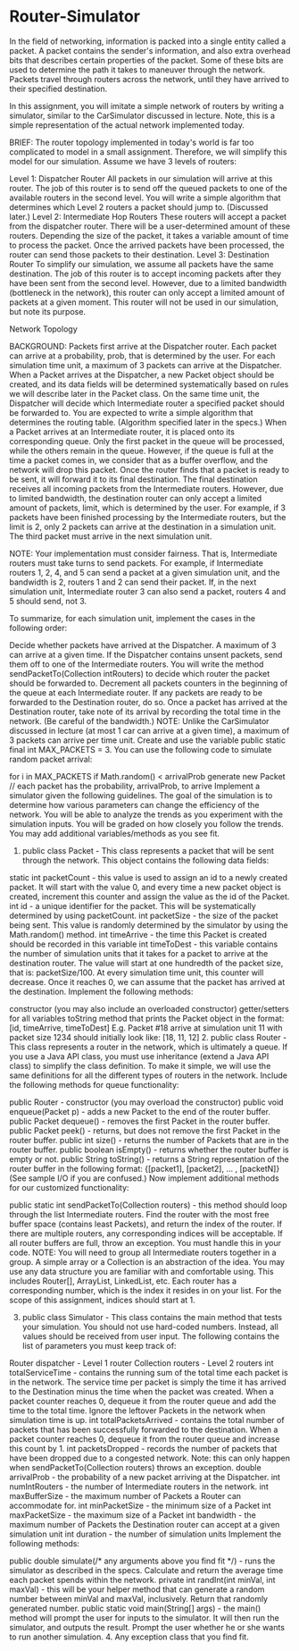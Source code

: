 # Router-Simulator
In the field of networking, information is packed into a single entity called a packet. A packet contains the sender's information, and also extra overhead bits that describes certain properties of the packet. Some of these bits are used to determine the path it takes to maneuver through the network. Packets travel through routers across the network, until they have arrived to their specified destination.

In this assignment, you will imitate a simple network of routers by writing a simulator, similar to the CarSimulator discussed in lecture. Note, this is a simple representation of the actual network implemented today.

BRIEF:
The router topology implemented in today's world is far too complicated to model in a small assignment. Therefore, we will simplify this model for our simulation. Assume we have 3 levels of routers:

Level 1: Dispatcher Router
All packets in our simulation will arrive at this router. The job of this router is to send off the queued packets to one of the available routers in the second level. You will write a simple algorithm that determines which Level 2 routers a packet should jump to. (Discussed later.)
Level 2: Intermediate Hop Routers
These routers will accept a packet from the dispatcher router. There will be a user-determined amount of these routers. Depending the size of the packet, it takes a variable amount of time to process the packet. Once the arrived packets have been processed, the router can send those packets to their destination.
Level 3: Destination Router
To simplify our simulation, we assume all packets have the same destination. The job of this router is to accept incoming packets after they have been sent from the second level. However, due to a limited bandwidth (bottleneck in the network), this router can only accept a limited amount of packets at a given moment. This router will not be used in our simulation, but note its purpose.

Network Topology

BACKGROUND:
Packets first arrive at the Dispatcher router. Each packet can arrive at a probability, prob, that is determined by the user. For each simulation time unit, a maximum of 3 packets can arrive at the Dispatcher. When a Packet arrives at the Dispatcher, a new Packet object should be created, and its data fields will be determined systematically based on rules we will describe later in the Packet class. On the same time unit, the Dispatcher will decide which Intermediate router a specified packet should be forwarded to. You are expected to write a simple algorithm that determines the routing table. (Algorithm specified later in the specs.)
When a Packet arrives at an Intermediate router, it is placed onto its corresponding queue. Only the first packet in the queue will be processed, while the others remain in the queue. However, if the queue is full at the time a packet comes in, we consider that as a buffer overflow, and the network will drop this packet. Once the router finds that a packet is ready to be sent, it will forward it to its final destination.
The final destination receives all incoming packets from the Intermediate routers. However, due to limited bandwidth, the destination router can only accept a limited amount of packets, limit, which is determined by the user. For example, if 3 packets have been finished processing by the Intermediate routers, but the limit is 2, only 2 packets can arrive at the destination in a simulation unit. The third packet must arrive in the next simulation unit.

NOTE:
Your implementation must consider fairness. That is, Intermediate routers must take turns to send packets. For example, if Intermediate routers 1, 2, 4, and 5 can send a packet at a given simulation unit, and the bandwidth is 2, routers 1 and 2 can send their packet. If, in the next simulation unit, Intermediate router 3 can also send a packet, routers 4 and 5 should send, not 3.

To summarize, for each simulation unit, implement the cases in the following order:

Decide whether packets have arrived at the Dispatcher. A maximum of 3 can arrive at a given time.
If the Dispatcher contains unsent packets, send them off to one of the Intermediate routers. You will write the method sendPacketTo(Collection intRouters) to decide which router the packet should be forwarded to.
Decrement all packets counters in the beginning of the queue at each Intermediate router.
If any packets are ready to be forwarded to the Destination router, do so.
Once a packet has arrived at the Destination router, take note of its arrival by recording the total time in the network. (Be careful of the bandwidth.)
NOTE: Unlike the CarSimulator discussed in lecture (at most 1 car can arrive at a given time), a maximum of 3 packets can arrive per time unit. Create and use the variable public static final int MAX_PACKETS = 3. You can use the following code to simulate random packet arrival:

for i in MAX_PACKETS
    if Math.random() < arrivalProb
        generate new Packet
        // each packet has the probability, arrivalProb, to arrive
Implement a simulator given the following guidelines. The goal of the simulation is to determine how various parameters can change the efficiency of the network. You will be able to analyze the trends as you experiment with the simulation inputs. You will be graded on how closely you follow the trends. You may add additional variables/methods as you see fit.

1. public class Packet - This class represents a packet that will be sent through the network. This object contains the following data fields:

static int packetCount - this value is used to assign an id to a newly created packet. It will start with the value 0, and every time a new packet object is created, increment this counter and assign the value as the id of the Packet.
int id - a unique identifier for the packet. This will be systematically determined by using packetCount.
int packetSize - the size of the packet being sent. This value is randomly determined by the simulator by using the Math.random() method.
int timeArrive - the time this Packet is created should be recorded in this variable
int timeToDest - this variable contains the number of simulation units that it takes for a packet to arrive at the destination router. The value will start at one hundredth of the packet size, that is: packetSize/100. At every simulation time unit, this counter will decrease. Once it reaches 0, we can assume that the packet has arrived at the destination.
Implement the following methods:

constructor (you may also include an overloaded constructor)
getter/setters for all variables
toString method that prints the Packet object in the format:
[id, timeArrive, timeToDest]
E.g. Packet #18 arrive at simulation unit 11 with packet size 1234 should initially look like: [18, 11, 12]
2. public class Router - This class represents a router in the network, which is ultimately a queue. If you use a Java API class, you must use inheritance (extend a Java API class) to simplify the class definition. To make it simple, we will use the same definitions for all the different types of routers in the network. Include the following methods for queue functionality:

public Router - constructor (you may overload the constructor)
public void enqueue(Packet p) - adds a new Packet to the end of the router buffer.
public Packet dequeue() - removes the first Packet in the router buffer.
public Packet peek() - returns, but does not remove the first Packet in the router buffer.
public int size() - returns the number of Packets that are in the router buffer.
public boolean isEmpty() - returns whether the router buffer is empty or not.
public String toString() - returns a String representation of the router buffer in the following format:
{[packet1], [packet2], ... , [packetN]} (See sample I/O if you are confused.)
Now implement additional methods for our customized functionality:

public static int sendPacketTo(Collection routers) - this method should loop through the list Intermediate routers. Find the router with the most free buffer space (contains least Packets), and return the index of the router. If there are multiple routers, any corresponding indices will be acceptable. If all router buffers are full, throw an exception. You must handle this in your code.
NOTE: You will need to group all Intermediate routers together in a group. A simple array or a Collection is an abstraction of the idea. You may use any data structure you are familiar with and comfortable using. This includes Router[], ArrayList, LinkedList, etc. Each router has a corresponding number, which is the index it resides in on your list. For the scope of this assignment, indices should start at 1.

3. public class Simulator - This class contains the main method that tests your simulation. You should not use hard-coded numbers. Instead, all values should be received from user input. The following contains the list of parameters you must keep track of:

Router dispatcher - Level 1 router
Collection<Router> routers - Level 2 routers
int totalServiceTime - contains the running sum of the total time each packet is in the network. The service time per packet is simply the time it has arrived to the Destination minus the time when the packet was created. When a packet counter reaches 0, dequeue it from the router queue and add the time to the total time. Ignore the leftover Packets in the network when simulation time is up.
int totalPacketsArrived - contains the total number of packets that has been successfully forwarded to the destination. When a packet counter reaches 0, dequeue it from the router queue and increase this count by 1.
int packetsDropped - records the number of packets that have been dropped due to a congested network.
Note: this can only happen when sendPacketTo(Collection routers) throws an exception.
double arrivalProb - the probability of a new packet arriving at the Dispatcher.
int numIntRouters - the number of Intermediate routers in the network.
int maxBufferSize - the maximum number of Packets a Router can accommodate for.
int minPacketSize - the minimum size of a Packet
int maxPacketSize - the maximum size of a Packet
int bandwidth - the maximum number of Packets the Destination router can accept at a given simulation unit
int duration - the number of simulation units
Implement the following methods:

public double simulate(/* any arguments above you find fit */) - runs the simulator as described in the specs. Calculate and return the average time each packet spends within the network.
private int randInt(int minVal, int maxVal) - this will be your helper method that can generate a random number between minVal and maxVal, inclusively. Return that randomly generated number.
public static void main(String[] args) - the main() method will prompt the user for inputs to the simulator. It will then run the simulator, and outputs the result. Prompt the user whether he or she wants to run another simulation.
4. Any exception class that you find fit.

